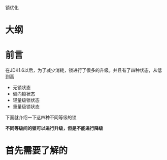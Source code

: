 锁优化

# 大纲

# 前言

在JDK1.6以后，为了减少消耗，锁进行了很多的升级。并且有了四种状态，从低到高

- 无锁状态
- 偏向锁状态
- 轻量级锁状态
- 重量级锁状态



下面就介绍一下这四种不同等级的锁

**不同等级间的锁可以进行升级，但是不能进行降级**

# 首先需要了解的